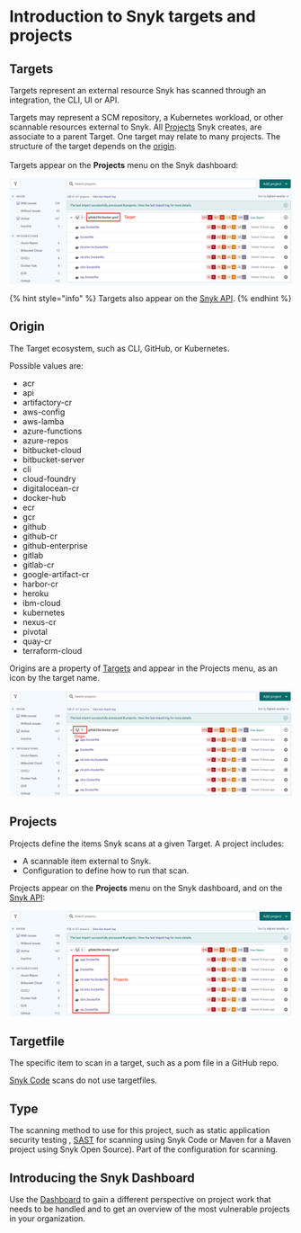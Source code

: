 # Introduction to Snyk targets and projects

## Targets

Targets represent an external resource Snyk has scanned through an integration, the CLI, UI or API.

Targets may represent a SCM repository, a Kubernetes workload, or other scannable resources external to Snyk. All [Projects](./#project) Snyk creates, are associate to a parent Target. One target may relate to many projects. The structure of the target depends on the [origin](./#origin).\
\
Targets appear on the **Projects** menu on the Snyk dashboard:

![](<../../.gitbook/assets/image (65) (1) (2) (1).png>)

{% hint style="info" %}
Targets also appear on the [Snyk API](https://apidocs.snyk.io/?version=2022-02-16%7Ebeta#tag--Targets).
{% endhint %}

## Origin

The Target ecosystem, such as CLI, GitHub, or Kubernetes.

Possible values are:

* acr
* api
* artifactory-cr
* aws-config
* aws-lamba
* azure-functions
* azure-repos
* bitbucket-cloud
* bitbucket-server
* cli
* cloud-foundry
* digitalocean-cr
* docker-hub
* ecr
* gcr
* github
* github-cr
* github-enterprise
* gitlab
* gitlab-cr
* google-artifact-cr
* harbor-cr
* heroku
* ibm-cloud
* kubernetes
* nexus-cr
* pivotal
* quay-cr
* terraform-cloud

Origins are a property of [Targets](./#targets) and appear in the Projects menu, as an icon by the target name.

![](<../../.gitbook/assets/image (71) (3).png>)

## Projects

Projects define the items Snyk scans at a given Target. A project includes:

* A scannable item external to Snyk.
* Configuration to define how to run that scan.

Projects appear on the **Projects** menu on the Snyk dashboard, and on the [Snyk API](https://apidocs.snyk.io/?version=2022-02-16%7Ebeta#tag--Projects):

![](<../../.gitbook/assets/image (76) (1) (2) (1) (1) (1) (1) (1) (1) (1) (1) (1) (1) (1) (1) (1) (1).png>)

## Targetfile

The specific item to scan in a target, such as a pom file in a GitHub repo.

[Snyk Code](https://docs.snyk.io/snyk-code) scans do not use targetfiles.

## Type

The scanning method to use for this project, such as static application security testing , [SAST](https://snyk.io/learn/application-security/sast-vs-dast/) for scanning using Snyk Code or Maven for a Maven project using Snyk Open Source). Part of the configuration for scanning.

## Introducing the Snyk Dashboard

Use the [Dashboard](https://docs.snyk.io/snyk-web-ui/getting-started-with-the-snyk-web-ui#dashboard) to gain a different perspective on project work that needs to be handled and to get an overview of the most vulnerable projects in your organization.
